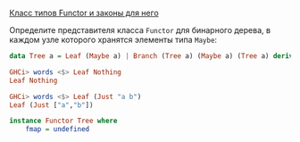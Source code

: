 [Класс типов Functor и законы для него](https://stepik.org/lesson/8432/step/6)

Определите представителя класса `Functor` для бинарного дерева, в каждом узле которого хранятся элементы типа `Maybe`:  
  
```haskell
data Tree a = Leaf (Maybe a) | Branch (Tree a) (Maybe a) (Tree a) deriving Show
```  
  
```haskell
GHCi> words <$> Leaf Nothing
Leaf Nothing

GHCi> words <$> Leaf (Just "a b")
Leaf (Just ["a","b"])
```  
  
```haskell
instance Functor Tree where
    fmap = undefined
```